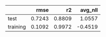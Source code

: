 |          |   rmse |     r2 |   avg_nll |
|:---------|-------:|-------:|----------:|
| test     | 0.7243 | 0.8809 |    1.0557 |
| training | 0.1092 | 0.9972 |   -0.4519 |
